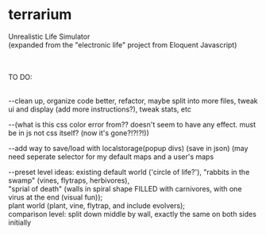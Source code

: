 terrarium
=========

Unrealistic Life Simulator<br>
(expanded from the "electronic life" project from Eloquent Javascript)<br><br><br>


TO DO:<br><br>


--clean up, organize code better, refactor, maybe split into more files, tweak ui and display (add more instructions?), tweak stats, etc<br>


--(what is this css color error from?? doesn't seem to have any effect.  must be in js not css itself? (now it's gone?!?!?!))<br>



--add way to save/load with localstorage(popup divs) (save in json)  (may need seperate selector for my default maps and a user's maps<br>

--preset level ideas:  existing default world ('circle of life?'), "rabbits in the swamp" (vines, flytraps, herbivores),<br>
                       "sprial of death" (walls in spiral shape FILLED with carnivores, with one virus at the end (visual fun));<br>
                       plant world (plant, vine, flytrap, and include evolvers);<br>
                       comparison level: split down middle by wall, exactly the same on both sides initially<br>
 